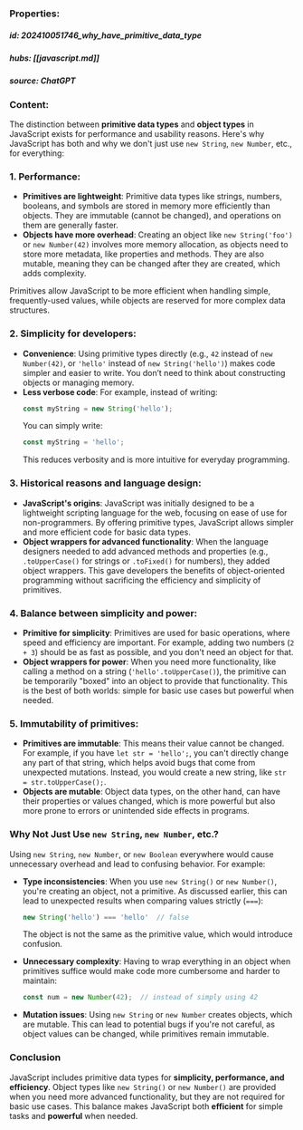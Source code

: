 ### Properties:


##### id: 202410051746_why_have_primitive_data_type
##### hubs: [[javascript.md]]
##### source: ChatGPT


### Content:

The distinction between **primitive data types** and **object types** in JavaScript exists for performance and usability reasons. Here's why JavaScript has both and why we don't just use `new String`, `new Number`, etc., for everything:

### 1. **Performance**: 
   - **Primitives are lightweight**: Primitive data types like strings, numbers, booleans, and symbols are stored in memory more efficiently than objects. They are immutable (cannot be changed), and operations on them are generally faster.
   - **Objects have more overhead**: Creating an object like `new String('foo')` or `new Number(42)` involves more memory allocation, as objects need to store more metadata, like properties and methods. They are also mutable, meaning they can be changed after they are created, which adds complexity.

Primitives allow JavaScript to be more efficient when handling simple, frequently-used values, while objects are reserved for more complex data structures.

### 2. **Simplicity for developers**:
   - **Convenience**: Using primitive types directly (e.g., `42` instead of `new Number(42)`, or `'hello'` instead of `new String('hello')`) makes code simpler and easier to write. You don’t need to think about constructing objects or managing memory.
   - **Less verbose code**: For example, instead of writing:
     ```javascript
     const myString = new String('hello');
     ```
     You can simply write:
     ```javascript
     const myString = 'hello';
     ```
     This reduces verbosity and is more intuitive for everyday programming.

### 3. **Historical reasons and language design**:
   - **JavaScript's origins**: JavaScript was initially designed to be a lightweight scripting language for the web, focusing on ease of use for non-programmers. By offering primitive types, JavaScript allows simpler and more efficient code for basic data types.
   - **Object wrappers for advanced functionality**: When the language designers needed to add advanced methods and properties (e.g., `.toUpperCase()` for strings or `.toFixed()` for numbers), they added object wrappers. This gave developers the benefits of object-oriented programming without sacrificing the efficiency and simplicity of primitives.

### 4. **Balance between simplicity and power**:
   - **Primitive for simplicity**: Primitives are used for basic operations, where speed and efficiency are important. For example, adding two numbers (`2 + 3`) should be as fast as possible, and you don't need an object for that.
   - **Object wrappers for power**: When you need more functionality, like calling a method on a string (`'hello'.toUpperCase()`), the primitive can be temporarily "boxed" into an object to provide that functionality. This is the best of both worlds: simple for basic use cases but powerful when needed.

### 5. **Immutability of primitives**:
   - **Primitives are immutable**: This means their value cannot be changed. For example, if you have `let str = 'hello';`, you can't directly change any part of that string, which helps avoid bugs that come from unexpected mutations. Instead, you would create a new string, like `str = str.toUpperCase();`.
   - **Objects are mutable**: Object data types, on the other hand, can have their properties or values changed, which is more powerful but also more prone to errors or unintended side effects in programs.

### Why Not Just Use `new String`, `new Number`, etc.?

Using `new String`, `new Number`, or `new Boolean` everywhere would cause unnecessary overhead and lead to confusing behavior. For example:
- **Type inconsistencies**: When you use `new String()` or `new Number()`, you're creating an object, not a primitive. As discussed earlier, this can lead to unexpected results when comparing values strictly (`===`):
   ```javascript
   new String('hello') === 'hello'  // false
   ```
   The object is not the same as the primitive value, which would introduce confusion.

- **Unnecessary complexity**: Having to wrap everything in an object when primitives suffice would make code more cumbersome and harder to maintain:
   ```javascript
   const num = new Number(42);  // instead of simply using 42
   ```

- **Mutation issues**: Using `new String` or `new Number` creates objects, which are mutable. This can lead to potential bugs if you're not careful, as object values can be changed, while primitives remain immutable.

### Conclusion
JavaScript includes primitive data types for **simplicity, performance, and efficiency**. Object types like `new String()` or `new Number()` are provided when you need more advanced functionality, but they are not required for basic use cases. This balance makes JavaScript both **efficient** for simple tasks and **powerful** when needed.